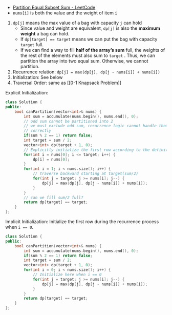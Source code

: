 - [Partition Equal Subset Sum - LeetCode](https://leetcode.com/problems/partition-equal-subset-sum/description/)
- `nums[i]` is both the value and the weight of item `i`

1. `dp[j]` means the max value of a bag with capacity `j` can hold
    - Since value and weight are equivalent, `dp[j]` is also the **maximum** **weight** a bag can hold.
    - If `dp[target] == target` means we can put the bag with capacity `target` full.
    - If we can find a way to fill **half of the array’s sum** full, the weights of the rest of the elements must also sum to `target` . Thus, we can partition the array into two equal sum. Otherwise, we cannot partition.
2. Recurrence relation: `dp[j] = max(dp[j], dp[j - nums[i]] + nums[i])`
3. Initialization: See below
4. Traversal Order: same as [[0-1 Knapsack Problem]]

Explicit Initialization:

```cpp
class Solution {
public:
    bool canPartition(vector<int>& nums) {
        int sum = accumulate(nums.begin(), nums.end(), 0);
        // odd sum cannot be partitioned into 2
        // we must exclude odd sum, recurrence logic cannot handle them
        // correctly
        if(sum % 2 == 1) return false;
        int target = sum / 2;
        vector<int> dp(target + 1, 0);
        // Explicitly initialize the first row according to the definition
        for(int i = nums[0]; i <= target; i++) {
            dp[i] = nums[0];
        }
        for(int i = 1; i < nums.size(); i++) {
            // traverse backward starting at target(sum/2)
            for(int j = target; j >= nums[i]; j--) {
                dp[j] = max(dp[j], dp[j - nums[i]] + nums[i]);
            }
        }
        // can we fill sum/2 full?
        return dp[target] == target;
    }
};
```

Implicit Initialization: Initialize the first row during the recurrence process when `i == 0`. 

```cpp
class Solution {
public:
    bool canPartition(vector<int>& nums) {
        int sum = accumulate(nums.begin(), nums.end(), 0);
        if(sum % 2 == 1) return false;
        int target = sum / 2;
        vector<int> dp(target + 1, 0);
        for(int i = 0; i < nums.size(); i++) {
			// Initialize here when i == 0
            for(int j = target; j >= nums[i]; j--) {
                dp[j] = max(dp[j], dp[j - nums[i]] + nums[i]);
            }
        }
        return dp[target] == target;
    }
};
```
